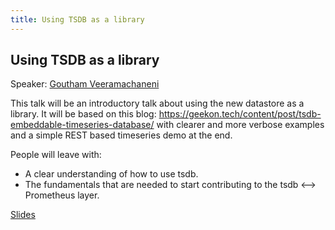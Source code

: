 ```yaml
---
title: Using TSDB as a library
---
```


## Using TSDB as a library

Speaker: [Goutham Veeramachaneni](/2017-munich/speakers/goutham-veeramachaneni/)

This talk will be an introductory talk about using the new datastore as a library. It will be based on this blog: https://geekon.tech/content/post/tsdb-embeddable-timeseries-database/ with clearer and more verbose examples and a simple REST based timeseries demo at the end.

People will leave with:

* A clear understanding of how to use tsdb.
* The fundamentals that are needed to start contributing to the tsdb <--> Prometheus layer.

[Slides](/2017-munich/slides/using-tsdb-as-a-library.pdf)
